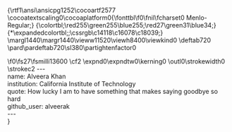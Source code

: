 {\rtf1\ansi\ansicpg1252\cocoartf2577
\cocoatextscaling0\cocoaplatform0{\fonttbl\f0\fnil\fcharset0 Menlo-Regular;}
{\colortbl;\red255\green255\blue255;\red27\green31\blue34;}
{\*\expandedcolortbl;;\cssrgb\c14118\c16078\c18039;}
\margl1440\margr1440\vieww11520\viewh8400\viewkind0
\deftab720
\pard\pardeftab720\sl380\partightenfactor0

\f0\fs27\fsmilli13600 \cf2 \expnd0\expndtw0\kerning0
\outl0\strokewidth0 \strokec2 ---\
name: Alveera Khan\
institution: California Institute of Technology\
quote: How lucky I am to have something that makes saying goodbye so hard\
github_user: alveerak\
---\
}